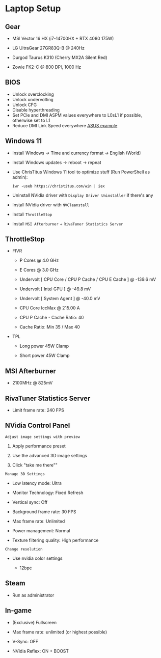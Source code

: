 # Laptop Setup

## Gear

- MSI Vector 16 HX (i7-14700HX + RTX 4080 175W)

- LG UltraGear 27GR83Q-B @ 240Hz

- Durgod Taurus K310 (Cherry MX2A Silent Red)

- Zowie FK2-C @ 800 DPI, 1000 Hz

## BIOS

- Unlock overclocking
- Unlock undervolting
- Unlock CFG
- Disable hyperthreading
- Set PCIe and DMI ASPM values everywhere to L0sL1 if possible, otherwise set to L1
- Reduce DMI Link Speed everywhere [ASUS example](https://10pcg.com/what-is-aspm-in-bios/)

## Windows 11

- Install Windows -> Time and currency format -> English (World)

- Install Windows updates -> reboot -> repeat

- Use ChrisTitus Windows 11 tool to optimize stuff (Run PowerShell as admin):
  
      iwr -useb https://christitus.com/win | iex

- Uninstall NVidia driver with `Display Driver Uninstaller` if there's any

- Install NVidia driver with `NVCleanstall`

- Install `ThrottleStop`

- Install `MSI Afterburner` + `RivaTuner Statistics Server`

## ThrottleStop

- FIVR
  
  - P Cores @ 4.0 GHz
  
  - E Cores @ 3.0 GHz

  - Undervolt [ CPU Core / CPU P Cache / CPU E Cache ] @ -139.6 mV
 
  - Undervolt [ Intel GPU ] @ -49.8 mV
 
  - Undervolt [ System Agent ] @ -40.0 mV

  - CPU Core IccMax @ 215.00 A
 
  - CPU P Cache - Cache Ratio: 40

  - Cache Ratio: Min 35 / Max 40

- TPL
  
  - Long power 45W Clamp
  
  - Short power 45W Clamp

## MSI Afterburner

- 2100MHz @ 825mV

## RivaTuner Statistics Server

- Limit frame rate: 240 FPS

## NVidia Control Panel

`Adjust image settings with preview`

1. Apply performance preset

2. Use the advanced 3D image settings

3. Click "take me there""

`Manage 3D Settings`

- Low latency mode: Ultra

- Monitor Technology: Fixed Refresh

- Vertical sync: Off

- Background frame rate: 30 FPS

- Max frame rate: Unlimited

- Power management: Normal

- Texture filtering quality: High performance

`Change resolution`

- Use nvidia color settings
  
  - 12bpc

## Steam

- Run as administrator

## In-game

- (Exclusive) Fullscreen

- Max frame rate: unlimited (or highest possible)

- V-Sync: OFF

- NVidia Reflex: ON + BOOST
